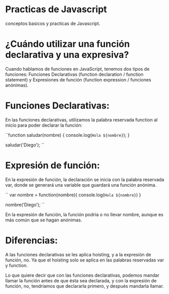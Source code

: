 # Practicas de Javascript
conceptos basicos y practicas de Javascript.


# ¿Cuándo utilizar una función declarativa y una expresiva?
Cuando hablamos de funciones en JavaScript, tenemos dos tipos de funciones: Funciones Declarativas (function declaration / function statement) y Expresiones de función (function expression / funciones anónimas).

# Funciones Declarativas:
En las funciones declarativas, utilizamos la palabra reservada function al inicio para poder declarar la función:

``function saludar(nombre) {
	console.log(`Hola ${nombre}`);
}

saludar('Diego');
``

# Expresión de función:
En la expresión de función, la declaración se inicia con la palabra reservada var, donde se generará una variable que guardará una función anónima.

``
var nombre = function(nombre){
    console.log(`Hola ${nombre}`)
}

nombre(‘Diego’);
``

En la expresión de función, la función podría o no llevar nombre, aunque es más común que se hagan anónimas.

# Diferencias:
A las funciones declarativas se les aplica hoisting, y a la expresión de función, no. Ya que el hoisting solo se aplica en las palabras reservadas var y function.

Lo que quiere decir que con las funciones declarativas, podemos mandar llamar la función antes de que ésta sea declarada, y con la expresión de función, no, tendríamos que declararla primero, y después mandarla llamar.
